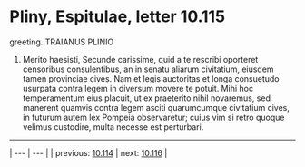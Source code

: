 # Pliny, Espitulae, letter 10.115

greeting. TRAIANUS PLINIO



1. Merito haesisti, Secunde carissime, quid a te rescribi oporteret censoribus consulentibus, an <manere deberent> in senatu aliarum civitatium, eiusdem tamen provinciae cives. Nam et legis auctoritas et longa consuetudo usurpata contra legem in diversum movere te potuit. Mihi hoc temperamentum eius placuit, ut ex praeterito nihil novaremus, sed manerent quamvis contra legem asciti quarumcumque civitatium cives, in futurum autem lex Pompeia observaretur; cuius vim si retro quoque velimus custodire, multa necesse est perturbari.



---

| --- | --- |
| previous: [10.114](../10.114/) | next: [10.116](../10.116/) |